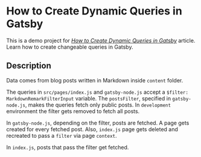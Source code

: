 # How to Create Dynamic Queries in Gatsby

This is a demo project for [_How to Create Dynamic Queries in Gatsby_](https://www.codeconcisely.com/posts/how-to-create-dynamic-queries-in-gatsby/) article.
Learn how to create changeable queries in Gatsby.

## Description

Data comes from blog posts written in Markdown inside `content` folder.

The queries in `src/pages/index.js` and `gatsby-node.js` accept a `$filter: MarkdownRemarkFilterInput` variable. The `postsFilter`, specified in `gatsby-node.js`, makes the queries fetch only public posts. In `development` environment the filter gets removed to fetch all posts.

In `gatsby-node.js`, depending on the filter, posts are fetched. A page gets created for every fetched post. Also, `index.js` page gets deleted and recreated to pass a `filter` via page `context`.

In `index.js`, posts that pass the filter get fetched.
